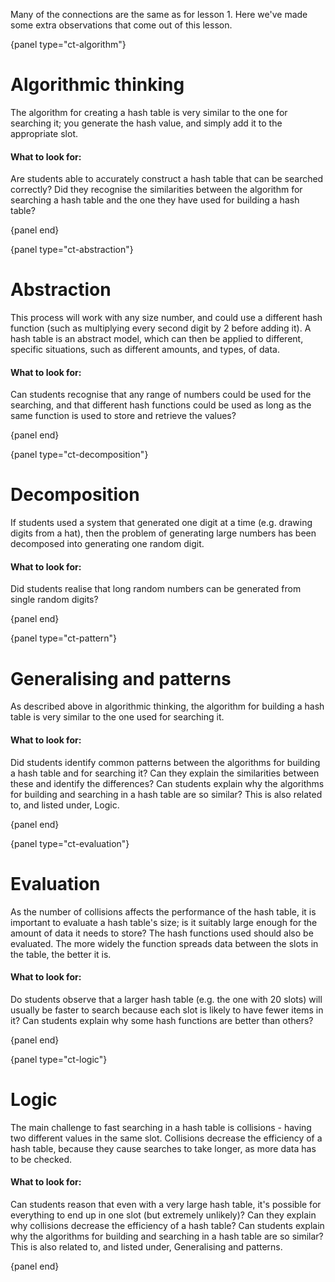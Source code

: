 Many of the connections are the same as for lesson 1. Here we've made some extra observations that come out of this lesson.

{panel type="ct-algorithm"}

# Algorithmic thinking

The algorithm for creating a hash table is very similar to the one for searching it; you generate the hash value, and simply add it to the appropriate slot.

#### What to look for:

Are students able to accurately construct a hash table that can be searched correctly? Did they recognise the similarities between the algorithm for searching a hash table and the one they have used for building a hash table?

{panel end}

{panel type="ct-abstraction"}

# Abstraction

This process will work with any size number, and could use a different hash function (such as multiplying every second digit by 2 before adding it). A hash table is an abstract model, which can then be applied to different, specific situations, such as different amounts, and types, of data.

#### What to look for:

Can students recognise that any range of numbers could be used for the searching, and that different hash functions could be used as long as the same function is used to store and retrieve the values?

{panel end}

{panel type="ct-decomposition"}

# Decomposition

If students used a system that generated one digit at a time (e.g. drawing digits from a hat), then the problem of generating large numbers has been decomposed into generating one random digit.

#### What to look for:

Did students realise that long random numbers can be generated from single random digits?

{panel end}

{panel type="ct-pattern"}

# Generalising and patterns

As described above in algorithmic thinking, the algorithm for building a hash table is very similar to the one used for searching it.

#### What to look for:

Did students identify common patterns between the algorithms for building a hash table and for searching it? Can they explain the similarities between these and identify the differences? 
Can students explain why the algorithms for building and searching in a hash table are so similar? This is also related to, and listed under, Logic.

{panel end}

{panel type="ct-evaluation"}

# Evaluation

As the number of collisions affects the performance of the hash table, it is important to evaluate a hash table's size; is it suitably large enough for the amount of data it needs to store? The hash functions used should also be evaluated. The more widely the function spreads data between the slots in the table, the better it is.

#### What to look for:

Do students observe that a larger hash table (e.g. the one with 20 slots) will usually be faster to search because each slot is likely to have fewer items in it?
Can students explain why some hash functions are better than others?

{panel end}

{panel type="ct-logic"}

# Logic

The main challenge to fast searching in a hash table is collisions - having two different values in the same slot. Collisions decrease the efficiency of a hash table, because they cause searches to take longer, as more data has to be checked.

#### What to look for:

Can students reason that even with a very large hash table, it's possible for everything to end up in one slot (but extremely unlikely)?
Can they explain why collisions decrease the efficiency of a hash table?
Can students explain why the algorithms for building and searching in a hash table are so similar? This is also related to, and listed under, Generalising and patterns.

{panel end}
